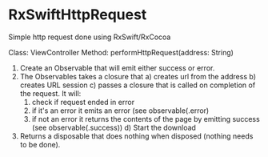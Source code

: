 # RxSwiftHttpRequest
Simple http request done using RxSwift/RxCocoa


Class: ViewController
Method: performHttpRequest(address: String)

1) Create an Observable that will emit either success or error.
2) The Observables takes a closure that
  a) creates url from the address
  b) creates URL session
  c) passes a closure that is called on completion of the request.  It will:
      1) check if request ended in error
      2) if it's an error it emits an error (see observable(.error)
      3) if not an error it returns the contents of the page by emitting
         success (see observable(.success))
  d) Start the download
3) Returns a disposable that does nothing when disposed (nothing needs to be done).
